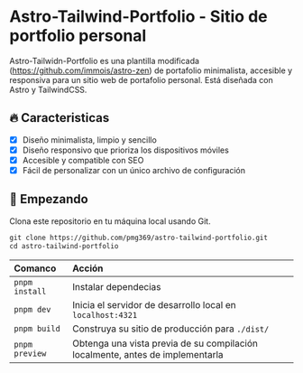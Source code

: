 # Astro-Tailwind-Portfolio - Sitio de portfolio personal

Astro-Tailwidn-Portfolio es una plantilla modificada (https://github.com/immois/astro-zen) de portafolio minimalista, accesible y responsiva para un sitio web de portafolio personal. Está diseñada con Astro y TailwindCSS.

## 🔥 Caracteristicas

- [x] Diseño minimalista, limpio y sencillo
- [x] Diseño responsivo que prioriza los dispositivos móviles
- [x] Accesible y compatible con SEO
- [x] Fácil de personalizar con un único archivo de configuración

## 🚀 Empezando
Clona este repositorio en tu máquina local usando Git.

```scheme
git clone https://github.com/pmg369/astro-tailwind-portfolio.git
cd astro-tailwind-portfolio
```

| Comanco           | Acción                                       |
| :---------------- | :------------------------------------------- |
| `pnpm install`     | Instalar dependecias                        |
| `pnpm dev`     | Inicia el servidor de desarrollo local en `localhost:4321`  |
| `pnpm build`   | Construya su sitio de producción para `./dist/`      |
| `pnpm preview` | Obtenga una vista previa de su compilación localmente, antes de implementarla |
